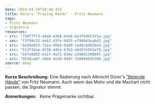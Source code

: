 ```yaml
---
date: 2019-03-20T10:48:31Z
title: Dürers "Praying Hands" - Fritz Neumann
tags:
- Fritz Neumann
- Signature
resources:
- src: "750f7ff3-d4a8-43b8-b9a0-be3fb9b57d1a.jpg"
- sec: "f3f99c32-4e63-43fe-9455-e7908d3eabd2.jpg"
- src: "ba59e053-72ea-45b9-9a09-ca48cbd820ad.jpg"
- src: "513f34ae-d738-445a-b763-eb957e561ef9.jpg"
- src: "b57e8d92-ea1f-4a72-83be-a398d139089f.jpg"
- src: "9558ca07-20e8-4e30-9497-7e0084935390.jpg"
source: ebay
---
```


**Kurze Beschreibung:** Eine Radierung nach Albrecht Dürer's ["Betende Hände"](https://de.wikipedia.org/wiki/Betende_H%C3%A4nde) von Fritz Neumann. Auch wenn das Motiv und die Machart nicht passen, die Signatur stimmt.

**Anmerkungen:** &nbsp; Keine Prägemarke sichtbar.
